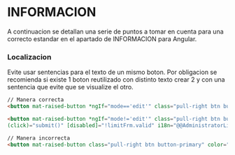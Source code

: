 # INFORMACION
A continuacion se detallan una serie de puntos a tomar en cuenta para una correcto estandar en el apartado de INFORMACION para Angular.


### Localizacion
Evite usar sentencias para el texto de un mismo boton. Por obligacion se recomienda si existe 1 boton reutilizado con distinto texto crear 2 y con una sentencia que evite que se visualize el otro.


```html
// Manera correcta
<button mat-raised-button *ngIf="mode=='edit'" class="pull-right btn button-primary" color="primary" ngbTooltip="Editar"  (click)="submit()" [disabled]="!limitFrm.valid" i18n="@@AdministratorLimitBUTTONOne">Editar</button>

<button mat-raised-button *ngIf="mode!='edit'" class="pull-right btn button-primary" color="primary" ngbTooltip="Agregar"
(click)="submit()" [disabled]="!limitFrm.valid" i18n="@@AdministratorLimitBUTTONTwo">Agregar</button>
```

```html
// Manera incorrecta
<button mat-raised-button class="pull-right btn button-primary" color="primary" ngbTooltip="Agregar" (click)="submit()" [disabled]="!limitFrm.valid">{mode=='edit'?"Editar":"Agregar"}}</button>
```